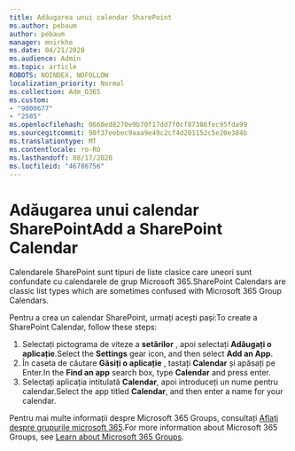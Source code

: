 ```yaml
---
title: Adăugarea unui calendar SharePoint
ms.author: pebaum
author: pebaum
manager: mnirkhe
ms.date: 04/21/2020
ms.audience: Admin
ms.topic: article
ROBOTS: NOINDEX, NOFOLLOW
localization_priority: Normal
ms.collection: Adm_O365
ms.custom:
- "9000677"
- "2585"
ms.openlocfilehash: 0668ed8270e9b70f17dd7f0cf87386fec95fda99
ms.sourcegitcommit: 90f37eebec9aaa9e49c2cf4d201152c5e20e384b
ms.translationtype: MT
ms.contentlocale: ro-RO
ms.lasthandoff: 08/17/2020
ms.locfileid: "46786756"
---
```

# <a name="add-a-sharepoint-calendar"></a><span data-ttu-id="8e51d-102">Adăugarea unui calendar SharePoint</span><span class="sxs-lookup"><span data-stu-id="8e51d-102">Add a SharePoint Calendar</span></span>

<span data-ttu-id="8e51d-103">Calendarele SharePoint sunt tipuri de liste clasice care uneori sunt confundate cu calendarele de grup Microsoft 365.</span><span class="sxs-lookup"><span data-stu-id="8e51d-103">SharePoint Calendars are classic list types which are sometimes confused with Microsoft 365 Group Calendars.</span></span>
 
<span data-ttu-id="8e51d-104">Pentru a crea un calendar SharePoint, urmați acești pași:</span><span class="sxs-lookup"><span data-stu-id="8e51d-104">To create a SharePoint Calendar, follow these steps:</span></span>
 
1.  <span data-ttu-id="8e51d-105">Selectați pictograma de viteze a **setărilor** , apoi selectați **Adăugați o aplicație**.</span><span class="sxs-lookup"><span data-stu-id="8e51d-105">Select the **Settings** gear icon, and then select **Add an App**.</span></span>
2.  <span data-ttu-id="8e51d-106">În caseta de căutare **Găsiți o aplicație** , tastați **Calendar** și apăsați pe Enter.</span><span class="sxs-lookup"><span data-stu-id="8e51d-106">In the **Find an app** search box, type **Calendar** and press enter.</span></span>
3.  <span data-ttu-id="8e51d-107">Selectați aplicația intitulată **Calendar**, apoi introduceți un nume pentru calendar.</span><span class="sxs-lookup"><span data-stu-id="8e51d-107">Select the app titled **Calendar**, and then enter a name for your calendar.</span></span>

<span data-ttu-id="8e51d-108">Pentru mai multe informații despre Microsoft 365 Groups, consultați [Aflați despre grupurile microsoft 365](https://support.office.com/article/Learn-about-Office-365-groups-b565caa1-5c40-40ef-9915-60fdb2d97fa2).</span><span class="sxs-lookup"><span data-stu-id="8e51d-108">For more information about Microsoft 365 Groups, see [Learn about Microsoft 365 Groups](https://support.office.com/article/Learn-about-Office-365-groups-b565caa1-5c40-40ef-9915-60fdb2d97fa2).</span></span>

